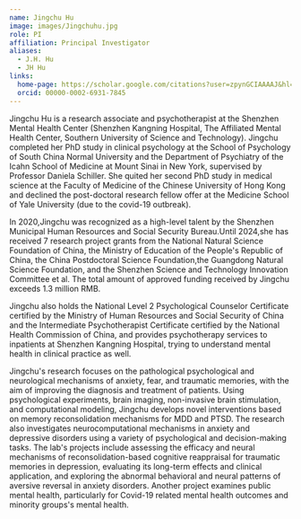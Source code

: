 ```yaml
---
name: Jingchu Hu
image: images/Jingchuhu.jpg
role: PI
affiliation: Principal Investigator
aliases:
  - J.H. Hu
  - JH Hu
links:
  home-page: https://scholar.google.com/citations?user=zpynGCIAAAAJ&hl=en
  orcid: 00000-0002-6931-7845
---
```


Jingchu Hu is a research associate and psychotherapist at the Shenzhen Mental Health Center (Shenzhen Kangning Hospital, The Affiliated Mental Health Center, Southern University of Science and Technology). Jingchu completed her PhD study in clinical psychology at the School of Psychology of South China Normal University and the Department of Psychiatry of the Icahn School of Medicine at Mount Sinai in New York, supervised by Professor Daniela Schiller. She quited her second PhD study in medical science at the Faculty of Medicine of the Chinese University of Hong Kong and declined the post-doctoral research fellow offer at the Medicine School of Yale University (due to the covid-19 outbreak). 

In 2020,Jingchu was recognized as a high-level talent by the Shenzhen Municipal Human Resources and Social Security Bureau.Until 2024,she has received 7 research project grants from the National Natural Science Foundation of China, the Ministry of Education of the People's Republic of China, the China Postdoctoral Science Foundation,the Guangdong Natural Science Foundation, and the Shenzhen Science and Technology Innovation Committee et al. The total amount of approved funding received by Jingchu exceeds 1.3 million RMB.

Jingchu also holds the National Level 2 Psychological Counselor Certificate certified by the Ministry of Human Resources and Social Security of China and the Intermediate Psychotherapist Certificate certified by the National Health Commission of China, and provides psychotherapy services to inpatients at Shenzhen Kangning Hospital, trying to understand mental health in clinical practice as well.

Jingchu's research focuses on the pathological psychological and neurological mechanisms of anxiety, fear, and traumatic memories, with the aim of improving the diagnosis and treatment of patients. Using psychological experiments, brain imaging, non-invasive brain stimulation, and computational modeling, Jingchu develops novel interventions based on memory reconsolidation mechanisms for MDD and PTSD. The research also investigates neurocomputational mechanisms in anxiety and depressive disorders using a variety of psychological and decision-making tasks. The lab's projects include assessing the efficacy and neural mechanisms of reconsolidation-based cognitive reappraisal for traumatic memories in depression, evaluating its long-term effects and clinical application, and exploring the abnormal behavioral and neural patterns of aversive reversal in anxiety disorders. Another project examines public mental health, particularly for Covid-19 related mental health outcomes and minority groups's mental health.
